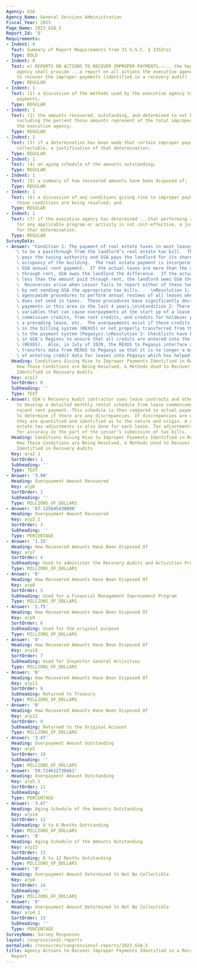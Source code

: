 ```yaml
---
Agency: GSA
Agency_Name: General Services Administration
Fiscal_Year: 2023
Page_Name: 2023_GSA_5
Report_Id: '5'
Requirements:
- Indent: 0
  Text: Summary of Report Requirements from 31 U.S.C. § 3352(e)
  Type: BOLD
- Indent: 0
  Text: e) REPORTS ON ACTIONS TO RECOVER IMPROPER PAYMENTS.—... the head of the executive
    agency shall provide ...a report on all actions the executive agency is taking
    to recover the improper payments (identified in a recovery audit) ..including—
  Type: REGULAR
- Indent: 1
  Text: (1) a discussion of the methods used by the executive agency to recover improper
    payments;
  Type: REGULAR
- Indent: 1
  Text: (2) the amounts recovered, outstanding, and determined to not be collectable,
    including the percent those amounts represent of the total improper payments of
    the executive agency;
  Type: REGULAR
- Indent: 1
  Text: (3) if a determination has been made that certain improper payments are not
    collectable, a justification of that determination;
  Type: REGULAR
- Indent: 1
  Text: (4) an aging schedule of the amounts outstanding;
  Type: REGULAR
- Indent: 1
  Text: (5) a summary of how recovered amounts have been disposed of;
  Type: REGULAR
- Indent: 1
  Text: (6) a discussion of any conditions giving rise to improper payments and how
    those conditions are being resolved; and
  Type: REGULAR
- Indent: 1
  Text: (7) if the executive agency has determined ...that performing recovery audits
    for any applicable program or activity is not cost-effective, a justification
    for that determination.
  Type: REGULAR
SurveyData:
- Answer: "Condition 1: The payment of real estate taxes in most leases is designed\
    \ to be a passthrough from the landlord’s real estate tax bill.  The landlord\
    \ pays the taxing authority and GSA pays the landlord for its share based on percentage\
    \ occupancy of the building.  The real estate payment is incorporated into the\
    \ GSA annual rent payment.  If the actual taxes are more than the amount paid\
    \ through rent, GSA owes the landlord the difference.  If the actual taxes are\
    \ less than the amount paid through rent, the landlord owes GSA the difference.\
    \  Recoveries arise when Lessor fails to report either of these two scenarios\
    \ by not sending GSA the appropriate tax bills.    \nResolution 1: GSA has established\
    \ agencywide procedures to perform annual reviews of all leases when the landlord\
    \ does not send in taxes.  These procedures have significantly decreased improper\
    \ payments in this area in the last 4 years.\n\nCondition 2: There are several\
    \ variables that can cause overpayments at the start up of a lease such as broker\
    \ commission credits, free rent credits, and credits for holdover payments on\
    \ a preceding lease, etc.  The overpayments exist if these credits are not entered\
    \ in the billing system (REXUS) or not properly transferred from the billing system\
    \ to the payment system (Pegasys).\nResolution 2: Checklists have been developed\
    \ in GSA's Regions to ensure that all credits are entered into the billing system\
    \ (REXUS).  Also, in July of 2020, the REXUS to Pegasys interface automatically\
    \ transfers data from REXUS to Pegasys so that it is no longer a manual process\
    \ of entering credit data for leases into Pegasys which has helped reduce errors."
  Heading: Conditions Giving Rise to Improper Payments Identified in Recovery Audits,
    How Those Conditions are Being Resolved, & Methods Used to Recover Improper Payments
    Identified in Recovery Audits
  Key: arp17
  SortOrder: 0
  Subheading: ''
  Type: TEXT
- Answer: GSA's Recovery Audit contractor uses lease contracts and other lease documents
    to develop a detailed monthly rental schedule from lease commencement to most
    recent rent payment. This schedule is then compared to actual payments by month
    to determine if there are any discrepancies. If discrepancies are discovered,
    they are quantified and identified as to the nature and origin. A review of real
    estate tax adjustments is also done for each lease. Tax adjustments are reviewed
    for accuracy on the part of the Lessor’s submission of tax bills.
  Heading: Conditions Giving Rise to Improper Payments Identified in Recovery Audits,
    How Those Conditions are Being Resolved, & Methods Used to Recover Improper Payments
    Identified in Recovery Audits
  Key: ara2_1
  SortOrder: 1
  Subheading: ''
  Type: TEXT
- Answer: '3.90'
  Heading: Overpayment Amount Recovered
  Key: arp6
  SortOrder: 2
  Subheading: ''
  Type: MILLIONS_OF_DOLLARS
- Answer: '67.125645438898'
  Heading: Overpayment Amount Recovered
  Key: arp3_1
  SortOrder: 3
  Subheading: ''
  Type: PERCENTAGE
- Answer: '1.15'
  Heading: How Recovered Amounts Have Been Disposed Of
  Key: arp7
  SortOrder: 4
  Subheading: Used to administer the Recovery Audits and Activities Program
  Type: MILLIONS_OF_DOLLARS
- Answer: '0'
  Heading: How Recovered Amounts Have Been Disposed Of
  Key: arp8
  SortOrder: 5
  Subheading: Used for a Financial Management Improvement Program
  Type: MILLIONS_OF_DOLLARS
- Answer: '2.75'
  Heading: How Recovered Amounts Have Been Disposed Of
  Key: arp9
  SortOrder: 6
  Subheading: Used for the original purpose
  Type: MILLIONS_OF_DOLLARS
- Answer: '0'
  Heading: How Recovered Amounts Have Been Disposed Of
  Key: arp10
  SortOrder: 7
  Subheading: Used for Inspector General Activities
  Type: MILLIONS_OF_DOLLARS
- Answer: '0'
  Heading: How Recovered Amounts Have Been Disposed Of
  Key: arp11
  SortOrder: 8
  Subheading: Returned to Treasury
  Type: MILLIONS_OF_DOLLARS
- Answer: '0'
  Heading: How Recovered Amounts Have Been Disposed Of
  Key: arp12
  SortOrder: 9
  Subheading: Returned to the Original Account
  Type: MILLIONS_OF_DOLLARS
- Answer: '3.47'
  Heading: Overpayment Amount Outstanding
  Key: arp5
  SortOrder: 10
  Subheading: ''
  Type: MILLIONS_OF_DOLLARS
- Answer: '59.724612736661'
  Heading: Overpayment Amount Outstanding
  Key: arp5_1
  SortOrder: 11
  Subheading: ''
  Type: PERCENTAGE
- Answer: '3.47'
  Heading: Aging Schedule of the Amounts Outstanding
  Key: arp14
  SortOrder: 12
  Subheading: 0 to 6 Months Outstanding
  Type: MILLIONS_OF_DOLLARS
- Answer: '0'
  Heading: Aging Schedule of the Amounts Outstanding
  Key: arp15
  SortOrder: 13
  Subheading: 6 to 12 Months Outstanding
  Type: MILLIONS_OF_DOLLARS
- Answer: '0'
  Heading: Overpayment Amount Determined to Not Be Collectible
  Key: arp4
  SortOrder: 14
  Subheading: ''
  Type: MILLIONS_OF_DOLLARS
- Answer: '0'
  Heading: Overpayment Amount Determined to Not Be Collectible
  Key: arp4_1
  SortOrder: 15
  Subheading: ''
  Type: PERCENTAGE
SurveyName: Survey Responses
layout: congressional-reports
permalink: /resources/congressional-reports/2023_GSA_5
title: Agency Actions to Recover Improper Payments Identified in a Recovery Audit
  Report
---
```

